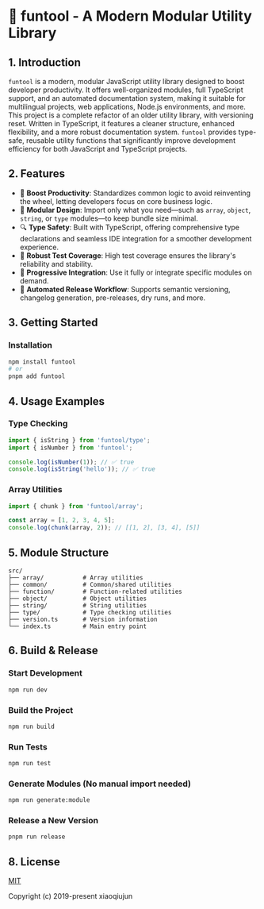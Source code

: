 # 🧰 funtool - A Modern Modular Utility Library
## 1. Introduction
`funtool` is a modern, modular JavaScript utility library designed to boost developer productivity. It offers well-organized modules, full TypeScript support, and an automated documentation system, making it suitable for multilingual projects, web applications, Node.js environments, and more. This project is a complete refactor of an older utility library, with versioning reset. Written in TypeScript, it features a cleaner structure, enhanced flexibility, and a more robust documentation system. `funtool` provides type-safe, reusable utility functions that significantly improve development efficiency for both JavaScript and TypeScript projects.

## 2. Features
+ 🚀 **Boost Productivity**: Standardizes common logic to avoid reinventing the wheel, letting developers focus on core business logic.
+ 🌈 **Modular Design**: Import only what you need—such as `array`, `object`, `string`, or `type` modules—to keep bundle size minimal.
+ 🔍 **Type Safety**: Built with TypeScript, offering comprehensive type declarations and seamless IDE integration for a smoother development experience.
+ 🧪 **Robust Test Coverage**: High test coverage ensures the library's reliability and stability.
+ 🧱 **Progressive Integration**: Use it fully or integrate specific modules on demand.
+ 🔧 **Automated Release Workflow**: Supports semantic versioning, changelog generation, pre-releases, dry runs, and more.

## 3. Getting Started
### Installation
```bash
npm install funtool
# or
pnpm add funtool
```

## 4. Usage Examples
### Type Checking
```ts
import { isString } from 'funtool/type';
import { isNumber } from 'funtool';

console.log(isNumber(1)); // ✅ true
console.log(isString('hello')); // ✅ true
```

### Array Utilities
```ts
import { chunk } from 'funtool/array';

const array = [1, 2, 3, 4, 5];
console.log(chunk(array, 2)); // [[1, 2], [3, 4], [5]]
```

## 5. Module Structure
```plain
src/
├── array/           # Array utilities
├── common/          # Common/shared utilities
├── function/        # Function-related utilities
├── object/          # Object utilities
├── string/          # String utilities
├── type/            # Type checking utilities
├── version.ts       # Version information
└── index.ts         # Main entry point
```

## 6. Build & Release
### Start Development
```bash
npm run dev
```

### Build the Project
```bash
npm run build
```

### Run Tests
```bash
npm run test
```

### Generate Modules (No manual import needed)
```bash
npm run generate:module
```

### Release a New Version
```bash
pnpm run release
```

## 8. License

[MIT](https://opensource.org/licenses/MIT)

Copyright (c) 2019-present xiaoqiujun

